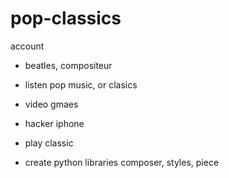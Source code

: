 # pop-classics
account 
- beatles, compositeur
- listen pop music, or clasics
- video gmaes
- hacker iphone

- play classic
- create python libraries composer, styles, piece
